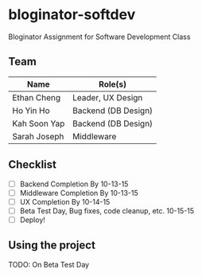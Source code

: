 # bloginator-softdev

Bloginator Assignment for Software Development Class

## Team

| Name          | Role(s)             |
| ------------- | ------------------- |
| Ethan Cheng   | Leader, UX Design   |
| Ho Yin Ho     | Backend (DB Design) |
| Kah Soon Yap  | Backend (DB Design) |
| Sarah Joseph  | Middleware          |

## Checklist

 - [ ] Backend Completion By 10-13-15
 - [ ] Middleware Completion By 10-13-15
 - [ ] UX Completion By 10-14-15
 - [ ] Beta Test Day, Bug fixes, code cleanup, etc. 10-15-15
 - [ ] Deploy!

## Using the project

TODO: On Beta Test Day

